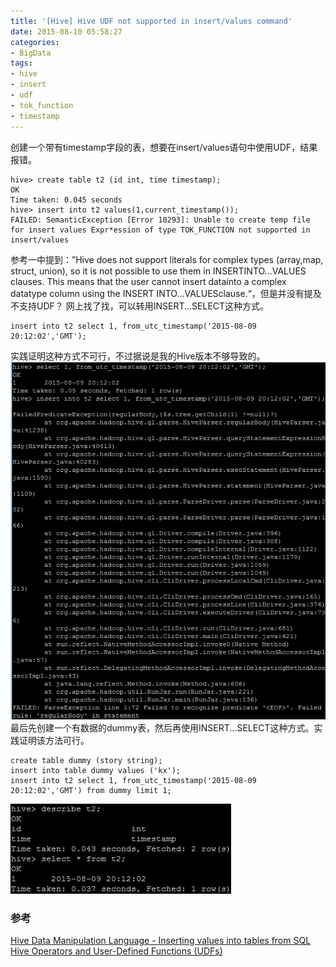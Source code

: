 ```yaml
---
title: '[Hive] Hive UDF not supported in insert/values command'
date: 2015-08-10 05:58:27
categories: 
- BigData
tags: 
- hive
- insert
- udf
- tok_function
- timestamp
---
```

创建一个带有timestamp字段的表，想要在insert/values语句中使用UDF，结果报错。
```
hive> create table t2 (id int, time timestamp);
OK
Time taken: 0.045 seconds
hive> insert into t2 values(1,current_timestamp());
FAILED: SemanticException [Error 10293]: Unable to create temp file for insert values Expr*ession of type TOK_FUNCTION not supported in insert/values
```

参考一中提到：”Hive does not support literals for complex types (array,map, struct, union), so it is not possible to use them in INSERTINTO...VALUES clauses. This means that the user cannot insert datainto a complex datatype column using the INSERT INTO...VALUESclause.“，但是并没有提及不支持UDF？
网上找了找，可以转用INSERT...SELECT这种方式。
```
insert into t2 select 1, from_utc_timestamp('2015-08-09 20:12:02','GMT');
```

实践证明这种方式不可行，不过据说是我的Hive版本不够导致的。
![[Hive] Hive UDF not supported in insert/values command](/images/2015/8/0026uWfMzy78eqDYKF278.png)
最后先创建一个有数据的dummy表，然后再使用INSERT...SELECT这种方式。实践证明该方法可行。
```
create table dummy (story string);
insert into table dummy values ('kx');
insert into t2 select 1, from_utc_timestamp('2015-08-09 20:12:02','GMT') from dummy limit 1;
```
![[Hive] Hive UDF not supported in insert/values command](/images/2015/8/0026uWfMzy78er6pjyv5f.png)

### 参考

[Hive Data Manipulation Language - Inserting values into tables from SQL](https://cwiki.apache.org/confluence/display/Hive/LanguageManual+DML#LanguageManualDML-InsertingdataintoHiveTablesfromqueries)  
[Hive Operators and User-Defined Functions (UDFs)](https://cwiki.apache.org/confluence/display/Hive/LanguageManual+UDF)  